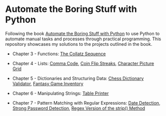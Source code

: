 # Automate the Boring Stuff with Python

Following the book [Automate the Boring Stuff with Python](https://automatetheboringstuff.com/) to use Python to automate manual tasks and processes through practical programming. This repository showcases my solutions to the projects outlined in the book.

- Chapter 3 - Functions: [The Collatz Sequence](https://github.com/bradley-woods/automate_the_boring_stuff_with_python/tree/main/collatz-sequence)

- Chapter 4 - Lists: [Comma Code](https://github.com/bradley-woods/automate_the_boring_stuff_with_python/tree/main/comma-code), [Coin Flip Streaks](https://github.com/bradley-woods/automate_the_boring_stuff_with_python/tree/main/coin-flip-streaks), [Character Picture Grid](https://github.com/bradley-woods/automate_the_boring_stuff_with_python/tree/main/character-picture-grid)

- Chapter 5 - Dictionaries and Structuring Data: [Chess Dictionary Validator](https://github.com/bradley-woods/automate_the_boring_stuff_with_python/tree/main/chess-dictionary-validator), [Fantasy Game Inventory](https://github.com/bradley-woods/automate_the_boring_stuff_with_python/tree/main/fantasy-game-inventory)

- Chapter 6 - Manipulating Strings: [Table Printer](https://github.com/bradley-woods/automate_the_boring_stuff_with_python/tree/main/table-printer)

- Chapter 7 - Pattern Matching with Regular Expressions: [Date Detection](https://github.com/bradley-woods/automate_the_boring_stuff_with_python/tree/main/date-detection), [Strong Password Detection](https://github.com/bradley-woods/automate_the_boring_stuff_with_python/tree/main/strong-password-detection), [Regex Version of the strip() Method](https://github.com/bradley-woods/automate_the_boring_stuff_with_python/tree/main/regex-strip-method)
